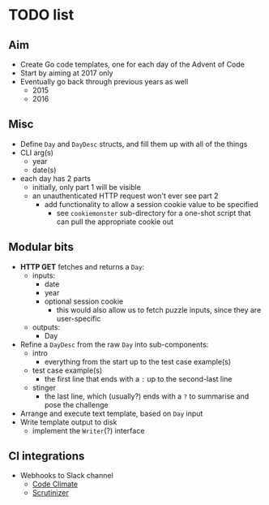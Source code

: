 # TODO list

## Aim

- Create Go code templates, one for each day of the Advent of Code
- Start by aiming at 2017 only
- Eventually go back through previous years as well
  - 2015
  - 2016

## Misc

- Define `Day` and `DayDesc` structs, and fill them up with all of the things
- CLI arg(s)
  - year
  - date(s)
- each day has 2 parts
  - initially, only part 1 will be visible
  - an unauthenticated HTTP request won't ever see part 2
    - add functionality to allow a session cookie value to be specified
      - see `cookiemonster` sub-directory for a one-shot script that can pull the appropriate cookie out

## Modular bits

- **HTTP GET** fetches and returns a `Day`:
  - inputs:
    - date
    - year
    - optional session cookie
      - this would also allow us to fetch puzzle inputs, since they are user-specific
  - outputs:
    - Day
- Refine a `DayDesc` from the raw `Day` into sub-components:
  - intro
    - everything from the start up to the test case example(s)
  - test case example(s)
    - the first line that ends with a `:` up to the second-last line
  - stinger
    - the last line, which (usually?) ends with a `?` to summarise and pose the challenge
- Arrange and execute text template, based on `Day` input
- Write template output to disk
  - implement the `Writer`(?) interface

## CI integrations

- Webhooks to Slack channel
  - [Code Climate](https://codeclimate.com/repos/5aa8f4157cee18029e006596/settings/integrations/slack/edit)
  - [Scrutinizer](https://scrutinizer-ci.com/g/jlucktay/adventofcode/settings/service-hooks/slack)
